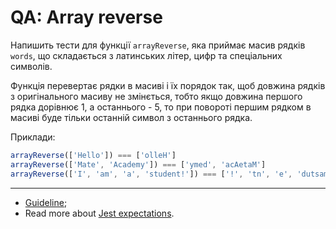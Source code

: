 # QA: Array reverse

Напишить тести для функції `arrayReverse`, яка приймає масив рядків `words`, що складається з латинських літер, цифр та спеціальних символів.

Функція перевертає рядки в масиві і їх порядок так, щоб довжина рядків з оригінального масиву не змінється, тобто якщо довжина першого рядка дорівнює 1, а останнього - 5, то при повороті першим рядком в масиві буде тільки останній символ з останнього рядка.

Приклади:

```js
arrayReverse(['Hello']) === ['olleH']
arrayReverse(['Mate', 'Academy']) === ['ymed', 'acAetaM']
arrayReverse(['I', 'am', 'a', 'student!']) === ['!', 'tn', 'e', 'dutsamaI']
```

---

- [Guideline](https://github.com/mate-academy/js_task-guideline/blob/master/README.md);
- Read more about [Jest expectations](https://jestjs.io/uk/docs/expect).
